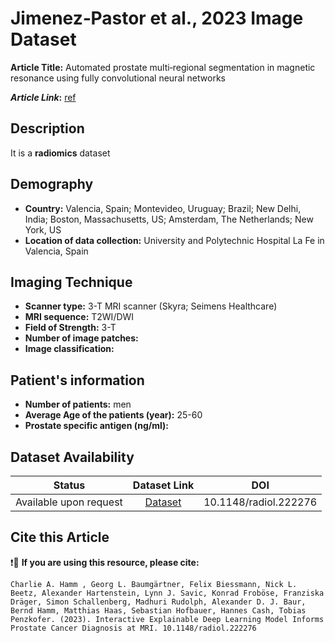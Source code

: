 # **Jimenez‑Pastor et al., 2023 Image Dataset**
**Article Title:**  Automated prostate multi‑regional segmentation in magnetic resonance using fully convolutional neural networks

**_Article Link_:** [ref](https://link.springer.com/article/10.1007/s00330-023-09410-9)

## **Description**
It is a **radiomics** dataset

## **Demography**
+ **Country:** Valencia, Spain; Montevideo, Uruguay; Brazil;  New Delhi, India; Boston, Massachusetts, US;  Amsterdam, The Netherlands;  New York, US
+ **Location of data collection:** University and Polytechnic Hospital La Fe in Valencia, Spain
  
## **Imaging Technique**
+ **Scanner type:**   3-T MRI scanner (Skyra; Seimens Healthcare)
+ **MRI sequence:** T2WI/DWI
+ **Field of Strength:** 3-T
+ **Number of image patches:** 
+ **Image classification:** 
  
## **Patient's information**
+ **Number of patients:**  men
+ **Average Age of the patients (year):** 25-60
+ **Prostate specific antigen (ng/ml):** 

## **Dataset Availability**

|**Status**|**Dataset Link**|**DOI**|
|:---:|:---:|:---:|
|Available upon request| [Dataset](https://www.cancerimagingarchive.net/nbia-search/?CollectionCriteria=PROSTATEx)| 10.1148/radiol.222276


  
## **Cite this Article**

❗🛑 **If you are using this resource, please cite:**

```
Charlie A. Hamm , Georg L. Baumgärtner, Felix Biessmann, Nick L. Beetz, Alexander Hartenstein, Lynn J. Savic, Konrad Froböse, Franziska Dräger, Simon Schallenberg, Madhuri Rudolph, Alexander D. J. Baur, Bernd Hamm, Matthias Haas, Sebastian Hofbauer, Hannes Cash, Tobias Penzkofer. (2023). Interactive Explainable Deep Learning Model Informs Prostate Cancer Diagnosis at MRI. 10.1148/radiol.222276

```
